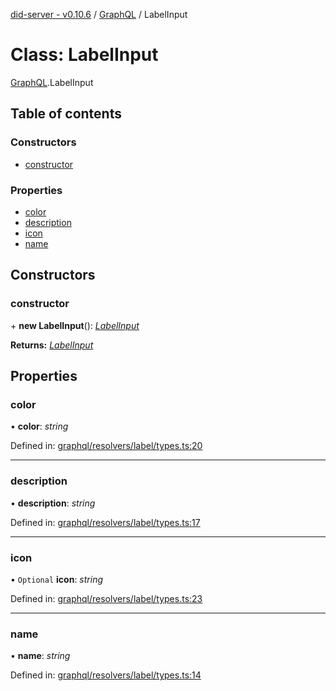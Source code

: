 [did-server - v0.10.6](../README.md) / [GraphQL](../modules/graphql.md) / LabelInput

# Class: LabelInput

[GraphQL](../modules/graphql.md).LabelInput

## Table of contents

### Constructors

- [constructor](graphql.labelinput.md#constructor)

### Properties

- [color](graphql.labelinput.md#color)
- [description](graphql.labelinput.md#description)
- [icon](graphql.labelinput.md#icon)
- [name](graphql.labelinput.md#name)

## Constructors

### constructor

\+ **new LabelInput**(): [*LabelInput*](graphql.labelinput.md)

**Returns:** [*LabelInput*](graphql.labelinput.md)

## Properties

### color

• **color**: *string*

Defined in: [graphql/resolvers/label/types.ts:20](https://github.com/Puzzlepart/did/blob/dev/server/graphql/resolvers/label/types.ts#L20)

___

### description

• **description**: *string*

Defined in: [graphql/resolvers/label/types.ts:17](https://github.com/Puzzlepart/did/blob/dev/server/graphql/resolvers/label/types.ts#L17)

___

### icon

• `Optional` **icon**: *string*

Defined in: [graphql/resolvers/label/types.ts:23](https://github.com/Puzzlepart/did/blob/dev/server/graphql/resolvers/label/types.ts#L23)

___

### name

• **name**: *string*

Defined in: [graphql/resolvers/label/types.ts:14](https://github.com/Puzzlepart/did/blob/dev/server/graphql/resolvers/label/types.ts#L14)
